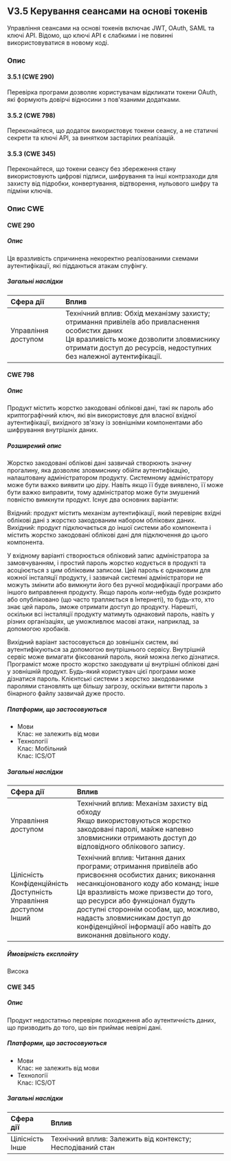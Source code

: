 ## V3.5 Керування сеансами на основі токенів
Управління сеансами на основі токенів включає JWT, OAuth, SAML та ключі API. Відомо, що ключі API є слабкими і не повинні використовуватися в новому коді.
### Опис
#### 3.5.1 (CWE 290)
Перевірка програми дозволяє користувачам відкликати токени OAuth, які формують довірчі відносини з пов'язаними додатками.
#### 3.5.2 (CWE 798)
Переконайтеся, що додаток використовує токени сеансу, а не статичні секрети та ключі API, за винятком застарілих реалізацій.
#### 3.5.3 (CWE 345)
Переконайтеся, що токени сеансу без збереження стану використовують цифрові підписи, шифрування та інші контрзаходи для захисту від підробки, конвертування, відтворення, нульового шифру та підміни ключів.


### Опис CWE
#### CWE 290
##### Опис
Ця вразливість спричинена некоректно реалізованими схемами аутентифікації, які піддаються атакам спуфінгу.

##### Загальні наслідки
| Сфера дії | Вплив |
|:-|:-|
| Управління доступом | Технічний вплив: Обхід механізму захисту; отримання привілеїв або привласнення особистих даних <br>Ця вразливість може дозволити зловмиснику отримати доступ до ресурсів, недоступних без належної аутентифікації. |


#### CWE 798
##### Опис
Продукт містить жорстко закодовані облікові дані, такі як пароль або криптографічний ключ, які він використовує для власної вхідної аутентифікації, вихідного зв'язку із зовнішніми компонентами або шифрування внутрішніх даних.
##### Розширений опис
Жорстко закодовані облікові дані зазвичай створюють значну прогалину, яка дозволяє зловмиснику обійти аутентифікацію, налаштовану адміністратором продукту. Системному адміністратору може бути важко виявити цю діру. Навіть якщо її буде виявлено, її може бути важко виправити, тому адміністратор може бути змушений повністю вимкнути продукт. Існує два основних варіанти:

Вхідний: продукт містить механізм аутентифікації, який перевіряє вхідні облікові дані з жорстко закодованим набором облікових даних. <br>
Вихідний: продукт підключається до іншої системи або компонента і містить жорстко закодовані облікові дані для підключення до цього компонента.

У вхідному варіанті створюється обліковий запис адміністратора за замовчуванням, і простий пароль жорстко кодується в продукті та асоціюється з цим обліковим записом. Цей пароль є однаковим для кожної інсталяції продукту, і зазвичай системні адміністратори не можуть змінити або вимкнути його без ручної модифікації програми або іншого виправлення продукту. Якщо пароль коли-небудь буде розкрито або опубліковано (що часто трапляється в Інтернеті), то будь-хто, хто знає цей пароль, зможе отримати доступ до продукту. Нарешті, оскільки всі інсталяції продукту матимуть однаковий пароль, навіть у різних організаціях, це уможливлює масові атаки, наприклад, за допомогою хробаків.

Вихідний варіант застосовується до зовнішніх систем, які аутентифікуються за допомогою внутрішнього сервісу. Внутрішній сервіс може вимагати фіксований пароль, який можна легко дізнатися. Програміст може просто жорстко закодувати ці внутрішні облікові дані у зовнішній продукт. Будь-який користувач цієї програми може дізнатися пароль. Клієнтські системи з жорстко закодованими паролями становлять ще більшу загрозу, оскільки витягти пароль з бінарного файлу зазвичай дуже просто.
##### Платформи, що застосовуються
- Мови <br>
Клас: не залежить від мови
- Технології <br>
Клас: Мобільний <br>
Клас: ICS/OT

##### Загальні наслідки
| Сфера дії | Вплив |
|:-|:-|
| Управління доступом | Технічний вплив: Механізм захисту від обходу <br>Якщо використовуються жорстко закодовані паролі, майже напевно зловмисники отримають доступ до відповідного облікового запису. |
| Цілісність <br>Конфіденційність <br>Доступність <br>Управління доступом <br>Інший |Технічний вплив: Читання даних програми; отримання привілеїв або присвоєння особистих даних; виконання несанкціонованого коду або команд; інше <br>Ця вразливість може призвести до того, що ресурси або функціонал будуть доступні стороннім особам, що, можливо, надасть зловмисникам доступ до конфіденційної інформації або навіть до виконання довільного коду.|
##### Ймовірність експлойту
Висока


#### CWE 345
##### Опис
Продукт недостатньо перевіряє походження або аутентичність даних, що призводить до того, що він приймає невірні дані.
##### Платформи, що застосовуються
- Мови <br>
Клас: не залежить від мови
- Технології <br>
Клас: ICS/OT

##### Загальні наслідки
| Сфера дії | Вплив |
|:-|:-|
| Цілісність <br>Інше | Технічний вплив: Залежить від контексту; Несподіваний стан |
